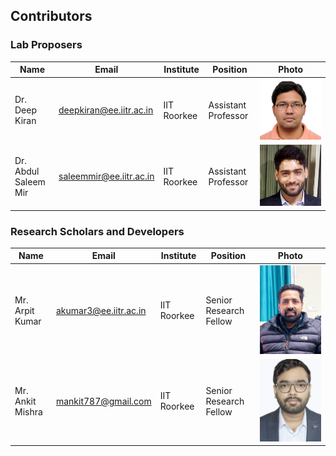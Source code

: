 ## Contributors

### Lab Proposers
| Name                | Email                   | Institute    | Position         | Photo |
|---------------|---------------------|-------------------------|--------------|------------------|
| Dr. Deep Kiran      | deepkiran@ee.iitr.ac.in | IIT Roorkee  | Assistant Professor  | ![Dr. Deep Kiran](images\Deep.JPG) |
| Dr. Abdul Saleem Mir | saleemmir@ee.iitr.ac.in | IIT Roorkee  | Assistant Professor  |![Dr. Abdul Saleem Mir](images\Saleem.png) | 

### Research Scholars and Developers
| Name               | Email                   | Institute    | Position               |  Photo | 
|---------------|--------------------|-------------------------|--------------|------------------------|
| Mr. Arpit Kumar        | akumar3@ee.iitr.ac.in   | IIT Roorkee  | Senior Research Fellow | ![Mr. Arpit Kumar](images\Arpit.jpeg)  |
| Mr. Ankit Mishra       | mankit787@gmail.com     | IIT Roorkee  | Senior Research Fellow |  ![Mr. Ankit Mishra](images\Ankit.jpg) |

